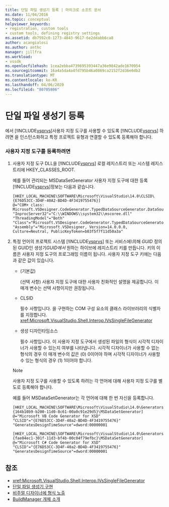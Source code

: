 ```yaml
---
title: 단일 파일 생성기 등록 | 마이크로 소프트 문서
ms.date: 11/04/2016
ms.topic: conceptual
helpviewer_keywords:
- registration, custom tools
- custom tools, defining registry settings
ms.assetid: db7592c0-1273-4843-9617-6e2ddabb6ca8
author: acangialosi
ms.author: anthc
manager: jillfra
ms.workload:
- vssdk
ms.openlocfilehash: 1cea2ebba4739695393447a36e9842ade1670954
ms.sourcegitcommit: 16a4a5da4a4fd795b46a0869ca2152f2d36e6db2
ms.translationtype: MT
ms.contentlocale: ko-KR
ms.lasthandoff: 04/06/2020
ms.locfileid: "80705806"
---
```

# <a name="registering-single-file-generators"></a>단일 파일 생성기 등록
에서 [!INCLUDE[vsprvs](../../code-quality/includes/vsprvs_md.md)]사용자 지정 도구를 사용할 수 있도록 [!INCLUDE[vsprvs](../../code-quality/includes/vsprvs_md.md)] 하려면 을 인스턴스화하고 특정 프로젝트 유형과 연결할 수 있도록 등록해야 합니다.

### <a name="to-register-a-custom-tool"></a>사용자 지정 도구를 등록하려면

1. 사용자 지정 도구 DLL을 [!INCLUDE[vsprvs](../../code-quality/includes/vsprvs_md.md)] 로컬 레지스트리 또는 시스템 레지스트리에 HKEY_CLASSES_ROOT.

    예를 들어 관리되는 MSDataSetGenerator 사용자 지정 도구에 대한 등록 [!INCLUDE[vsprvs](../../code-quality/includes/vsprvs_md.md)]정보는 다음과 같습니다.

   ```
   [HKEY_LOCAL_MACHINE\SOFTWARE\Microsoft\VisualStudio\14.0\CLSID\{E76D53CC-3D4F-40A2-BD4D-4F3419755476}]
   @="COM+ class: Microsoft.VSDesigner.CodeGenerator.TypedDataSourceGenerator.DataSourceGeneratorWrapper"
   "InprocServer32"="C:\\WINDOWS\\system32\\mscoree.dll"
   "ThreadingModel"="Both"
   "Class"="Microsoft.VSDesigner.CodeGenerator.TypedDataSourceGenerator.DataSourceGeneratorWrapper"
   "Assembly"="Microsoft.VSDesigner, Version=14.0.0.0, Culture=Neutral, PublicKeyToken=b03f5f7f11d50a3a"
   ```

2. 특정 언어의 프로젝트 시스템 [!INCLUDE[vsprvs](../../code-quality/includes/vsprvs_md.md)] 또는 서비스에\\의해 *GUID* 정의된 GUID인 생성기*GUID에서* 원하는 하이브에 레지스트리 키를 만듭니다. 키의 이름은 사용자 지정 도구의 프로그래밍 이름이 됩니다. 사용자 지정 도구 키에는 다음과 같은 값이 있습니다.

   - (기본값)

        (선택 사항) 사용자 지정 도구에 대한 사용자 친화적인 설명을 제공합니다. 이 매개 변수는 선택 사항이지만 권장됩니다.

   - CLSID

        필수 사항입니다. 을 구현하는 COM 구성 요소의 클래스 라이브러리의 식별자를 지정합니다. <xref:Microsoft.VisualStudio.Shell.Interop.IVsSingleFileGenerator>

   - 생성 디자인타임소스

        필수 사항입니다. 이 사용자 지정 도구에서 생성된 파일의 형식이 시각적 디자이너가 사용할 수 있는지 여부를 나타냅니다. 시각적 디자이너가 사용할 수 없는 형식의 경우 이 매개 변수의 값은 (0) 0이어야 하며 시각적 디자이너가 사용할 수 있는 형식의 경우 (1) 1이어야 합니다.

   > [!NOTE]
   > 사용자 지정 도구를 사용할 수 있도록 하려는 각 언어에 대해 사용자 지정 도구를 별도로 등록해야 합니다.

    예를 들어 MSDataSetGenerator는 각 언어에 대해 한 번 자신을 등록합니다.

   ```
   [HKEY_LOCAL_MACHINE\SOFTWARE\Microsoft\VisualStudio\14.0\Generators\{164b10b9-b200-11d0-8c61-00a0c91e29d5}\MSDataSetGenerator]
   @="Microsoft VB Code Generator for XSD"
   "CLSID"="{E76D53CC-3D4F-40a2-BD4D-4F3419755476}"
   "GeneratesDesignTimeSource"=dword:00000001

   [HKEY_LOCAL_MACHINE\SOFTWARE\Microsoft\VisualStudio\14.0\Generators\{fae04ec1-301f-11d3-bf4b-00c04f79efbc}\MSDataSetGenerator]
   @="Microsoft C# Code Generator for XSD"
   "CLSID"="{E76D53CC-3D4F-40a2-BD4D-4F3419755476}"
   "GeneratesDesignTimeSource"=dword:00000001
   ```

## <a name="see-also"></a>참조
- <xref:Microsoft.VisualStudio.Shell.Interop.IVsSingleFileGenerator>
- [단일 파일 생성기 구현](../../extensibility/internals/implementing-single-file-generators.md)
- [비주얼 디자이너에 형식 노출](../../extensibility/internals/exposing-types-to-visual-designers.md)
- [BuildManager 개체 소개](https://msdn.microsoft.com/library/50080ec2-c1c9-412c-98ef-18d7f895e7fa)
